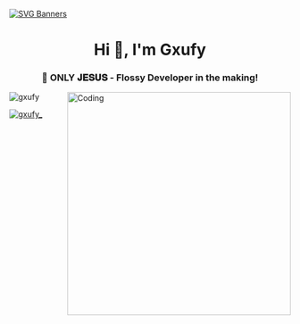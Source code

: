 [![SVG Banners](https://svg-banners.vercel.app/api?type=glitch&text1=gxufy💫&width=800&height=400)](https://gxufy.github.io/)
<h1 align="center">Hi 👋, I'm Gxufy</h1>
<h3 align="center">📜 ONLY 𝐉𝐄𝐒𝐔𝐒 - Flossy Developer in the making!</h3>
<img align="right" alt="Coding" width="400" src="https://camo.githubusercontent.com/65de73171b032a2f5ecaaa4393f8d488cf9c85563947105f54bc7941a10f0f0b/68747470733a2f2f6d656469612e74656e6f722e636f6d2f726550446644574f33586f41414141642f6861636b696e672e676966">

<p align="left"> <img src="https://komarev.com/ghpvc/?username=gxufy&label=Profile%20views&color=0e75b6&style=flat" alt="gxufy" /> </p>

<p align="left"> <a href="https://twitter.com/gxufy_" target="blank"><img src="https://img.shields.io/twitter/follow/gxufy_?logo=twitter&style=for-the-badge" alt="gxufy_" /></a> </p>
